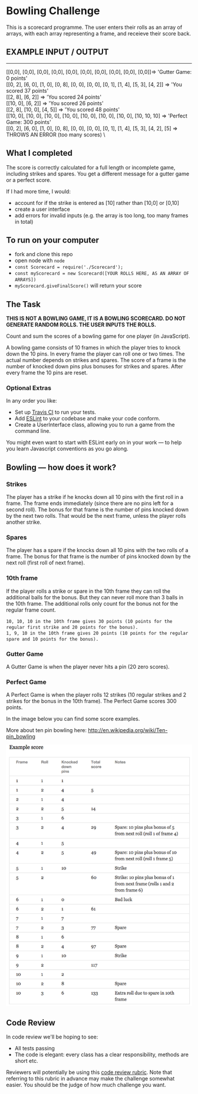 
Bowling Challenge
=================

This is a scorecard programme. The user enters their rolls as an array of arrays, with each array representing a frame, and receieve their score back.

## EXAMPLE INPUT / OUTPUT
--------------
[[0,0], [0,0], [0,0], [0,0], [0,0], [0,0], [0,0], [0,0], [0,0], [0,0]]=> 'Gutter Game: 0 points' \
[[0, 2], [6, 0], [1, 0], [0, 8], [0, 0], [0, 0], [0, 1], [1, 4], [5, 3], [4, 2]] => 'You scored 37 points' \
[[2, 8], [6, 2]] => 'You scored 24 points' \
[[10, 0], [6, 2]] => 'You scored 26 points' \
[[2, 8], [10, 0], [4, 5]] => 'You scored 48 points' \
[[10, 0], [10, 0], [10, 0], [10, 0], [10, 0], [10, 0], [10, 0], [10, 10, 10] => 'Perfect Game: 300 points' \
[[0, 2], [6, 0], [1, 0], [0, 8], [0, 0], [0, 0], [0, 1], [1, 4], [5, 3], [4, 2], [5] => THROWS AN ERROR (too many scores) \

## What I completed

The score is correctly calculated for a full length or incomplete game, including strikes and spares. You get a different message for a gutter game or a perfect score.

If I had more time, I would:
* account for if the strike is entered as [10] rather than [10,0] or [0,10]
* create a user interface
* add errors for invalid inputs (e.g. the array is too long, too many frames in total)

## To run on your computer
* fork and clone this repo
* open node with `node`
* `const Scorecard = require('./Scorecard');`
* `const myScorecard = new Scorecard([YOUR ROLLS HERE, AS AN ARRAY OF ARRAYS])`
* `myScorecard.giveFinalScore()` will return your score

## The Task

**THIS IS NOT A BOWLING GAME, IT IS A BOWLING SCORECARD. DO NOT GENERATE RANDOM ROLLS. THE USER INPUTS THE ROLLS.**

Count and sum the scores of a bowling game for one player (in JavaScript).

A bowling game consists of 10 frames in which the player tries to knock down the 10 pins. In every frame the player can roll one or two times. The actual number depends on strikes and spares. The score of a frame is the number of knocked down pins plus bonuses for strikes and spares. After every frame the 10 pins are reset.

### Optional Extras

In any order you like:

* Set up [Travis CI](https://travis-ci.org) to run your tests.
* Add [ESLint](http://eslint.org/) to your codebase and make your code conform.
* Create a UserInterface class, allowing you to run a game from the command line.

You might even want to start with ESLint early on in your work — to help you
learn Javascript conventions as you go along.

## Bowling — how does it work?

### Strikes

The player has a strike if he knocks down all 10 pins with the first roll in a frame. The frame ends immediately (since there are no pins left for a second roll). The bonus for that frame is the number of pins knocked down by the next two rolls. That would be the next frame, unless the player rolls another strike.

### Spares

The player has a spare if the knocks down all 10 pins with the two rolls of a frame. The bonus for that frame is the number of pins knocked down by the next roll (first roll of next frame).

### 10th frame

If the player rolls a strike or spare in the 10th frame they can roll the additional balls for the bonus. But they can never roll more than 3 balls in the 10th frame. The additional rolls only count for the bonus not for the regular frame count.

    10, 10, 10 in the 10th frame gives 30 points (10 points for the regular first strike and 20 points for the bonus).
    1, 9, 10 in the 10th frame gives 20 points (10 points for the regular spare and 10 points for the bonus).

### Gutter Game

A Gutter Game is when the player never hits a pin (20 zero scores).

### Perfect Game

A Perfect Game is when the player rolls 12 strikes (10 regular strikes and 2 strikes for the bonus in the 10th frame). The Perfect Game scores 300 points.

In the image below you can find some score examples.

More about ten pin bowling here: http://en.wikipedia.org/wiki/Ten-pin_bowling

![Ten Pin Score Example](images/example_ten_pin_scoring.png)

## Code Review

In code review we'll be hoping to see:

* All tests passing
* The code is elegant: every class has a clear responsibility, methods are short etc.

Reviewers will potentially be using this [code review rubric](docs/review.md).  Note that referring to this rubric in advance may make the challenge somewhat easier.  You should be the judge of how much challenge you want.
